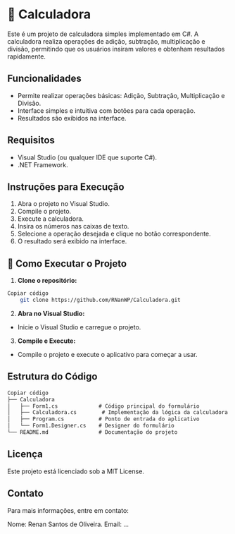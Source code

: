 # 🧮 Calculadora
Este é um projeto de calculadora simples implementado em C#. A calculadora realiza operações de adição, subtração, multiplicação e divisão, permitindo que os usuários insiram valores e obtenham resultados rapidamente.

## Funcionalidades

- Permite realizar operações básicas: Adição, Subtração, Multiplicação e Divisão.
- Interface simples e intuitiva com botões para cada operação.
- Resultados são exibidos na interface.

## Requisitos

- Visual Studio (ou qualquer IDE que suporte C#).
- .NET Framework.

## Instruções para Execução
1. Abra o projeto no Visual Studio.
2. Compile o projeto.
3. Execute a calculadora.
4. Insira os números nas caixas de texto.
5. Selecione a operação desejada e clique no botão correspondente.
6. O resultado será exibido na interface.

## 🚀 Como Executar o Projeto

1. **Clone o repositório:**
```bash
Copiar código
    git clone https://github.com/RNanWP/Calculadora.git
```
2. **Abra no Visual Studio:**
- Inicie o Visual Studio e carregue o projeto.

3. **Compile e Execute:**
- Compile o projeto e execute o aplicativo para começar a usar.

## Estrutura do Código

```markdown
Copiar código
├── Calculadora
│   ├── Form1.cs             # Código principal do formulário
│   ├── Calculadora.cs        # Implementação da lógica da calculadora
│   ├── Program.cs           # Ponto de entrada do aplicativo
│   └── Form1.Designer.cs    # Designer do formulário
└── README.md                # Documentação do projeto
```
## Licença
Este projeto está licenciado sob a MIT License.

## Contato
Para mais informações, entre em contato:

Nome: Renan Santos de Oliveira.
Email: ...